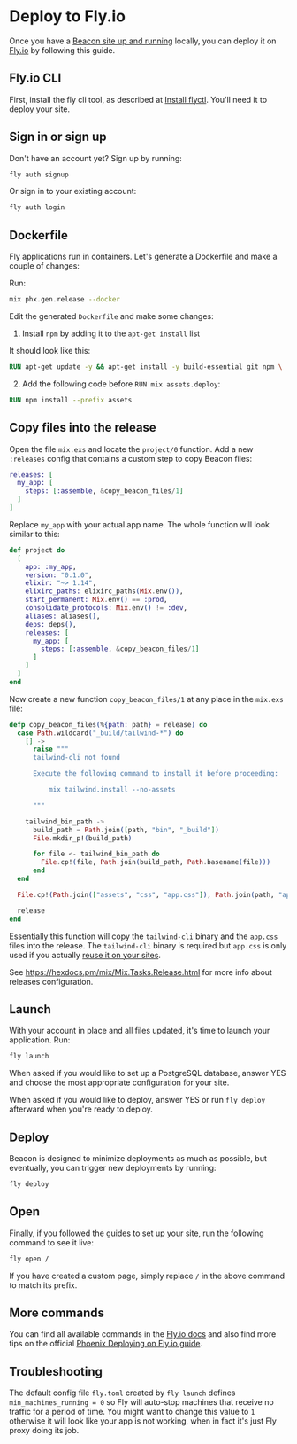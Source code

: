 # Deploy to Fly.io

Once you have a [Beacon site up and running](../introduction/your-first-site.md) locally, you can deploy it on [Fly.io](https://fly.io) by following this guide.

## Fly.io CLI

First, install the fly cli tool, as described at [Install flyctl](https://fly.io/docs/hands-on/install-flyctl). You'll need it to deploy your site.

## Sign in or sign up

Don't have an account yet? Sign up by running:

```sh
fly auth signup
```

Or sign in to your existing account:

```sh
fly auth login
```

## Dockerfile

Fly applications run in containers. Let's generate a Dockerfile and make a couple of changes:

Run:

```sh
mix phx.gen.release --docker
```

Edit the generated `Dockerfile` and make some changes:

1. Install `npm` by adding it to the `apt-get install` list

It should look like this:

```dockerfile
RUN apt-get update -y && apt-get install -y build-essential git npm \
```

2. Add the following code before `RUN mix assets.deploy`:

```dockerfile
RUN npm install --prefix assets
```

## Copy files into the release

Open the file `mix.exs` and locate the `project/0` function. Add a new `:releases` config that contains a custom step to copy Beacon files:

```elixir
releases: [
  my_app: [
    steps: [:assemble, &copy_beacon_files/1]
  ]
]
```

Replace `my_app` with your actual app name. The whole function will look similar to this:

```elixir
def project do
  [
    app: :my_app,
    version: "0.1.0",
    elixir: "~> 1.14",
    elixirc_paths: elixirc_paths(Mix.env()),
    start_permanent: Mix.env() == :prod,
    consolidate_protocols: Mix.env() != :dev,
    aliases: aliases(),
    deps: deps(),
    releases: [
      my_app: [
        steps: [:assemble, &copy_beacon_files/1]
      ]
    ]
  ]
end
```

Now create a new function `copy_beacon_files/1` at any place in the `mix.exs` file:

```elixir
defp copy_beacon_files(%{path: path} = release) do
  case Path.wildcard("_build/tailwind-*") do
    [] ->
      raise """
      tailwind-cli not found

      Execute the following command to install it before proceeding:

          mix tailwind.install --no-assets

      """

    tailwind_bin_path ->
      build_path = Path.join([path, "bin", "_build"])
      File.mkdir_p!(build_path)

      for file <- tailwind_bin_path do
        File.cp!(file, Path.join(build_path, Path.basename(file)))
      end
  end

  File.cp!(Path.join(["assets", "css", "app.css"]), Path.join(path, "app.css"))

  release
end
```

Essentially this function will copy the `tailwind-cli` binary and the `app.css` files into the release.
The `tailwind-cli` binary is required but `app.css` is only used if you actually [reuse it on your sites](reuse-app-css.md).

See  https://hexdocs.pm/mix/Mix.Tasks.Release.html for more info about releases configuration.

## Launch

With your account in place and all files updated, it's time to launch your application. Run:

```sh
fly launch
```

When asked if you would like to set up a PostgreSQL database, answer YES and choose the most appropriate configuration for your site.

When asked if you would like to deploy, answer YES or run `fly deploy` afterward when you're ready to deploy.

## Deploy

Beacon is designed to minimize deployments as much as possible, but eventually, you can trigger new deployments by running:

```sh
fly deploy
```

## Open

Finally, if you followed the guides to set up your site, run the following command to see it live:

```sh
fly open /
```

If you have created a custom page, simply replace `/` in the above command to match its prefix.

## More commands

You can find all available commands in the [Fly.io docs](https://fly.io/docs/flyctl) and also find more tips on the official [Phoenix Deploying on Fly.io guide](https://fly.io/docs/elixir/getting-started/).

## Troubleshooting

The default config file `fly.toml` created by `fly launch` defines `min_machines_running = 0` so Fly will auto-stop machines
that receive no traffic for a period of time. You might want to change this value to `1` otherwise it will look like your app
is not working, when in fact it's just Fly proxy doing its job.
